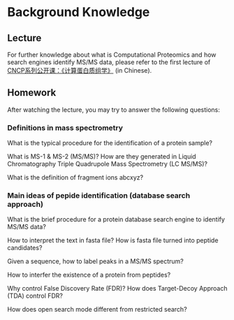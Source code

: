 # Background Knowledge

## Lecture
For further knowledge about what is Computational Proteomics and how search engines identify MS/MS data, please refer to the first lecture of [CNCP系列公开课：《计算蛋白质组学》](https://www.bilibili.com/video/BV15A411c7jh?p=1) (in Chinese).

## Homework
After watching the lecture, you may try to answer the following questions:

### Definitions in mass spectrometry

What is the typical procedure for the identification of a protein sample?

What is MS-1 & MS-2 (MS/MS)? How are they generated in Liquid Chromatography Triple Quadrupole Mass Spectrometry (LC MS/MS)?

What is the definition of fragment ions abcxyz?

### Main ideas of pepide identification (database search approach)

What is the brief procedure for a protein database search engine to identify MS/MS data?

How to interpret the text in fasta file? How is fasta file turned into peptide candidates?

Given a sequence, how to label peaks in a MS/MS spectrum?

How to interfer the existence of a protein from peptides?

Why control False Discovery Rate (FDR)? How does Target-Decoy Approach (TDA) control FDR?

How does open search mode different from restricted search?

